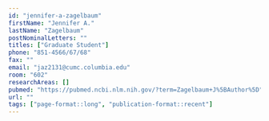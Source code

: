 ```yaml
---
id: "jennifer-a-zagelbaum"
firstName: "Jennifer A."
lastName: "Zagelbaum"
postNominalLetters: ""
titles: ["Graduate Student"]
phone: "851-4566/67/68"
fax: ""
email: "jaz2131@cumc.columbia.edu"
room: "602"
researchAreas: []
pubmed: "https://pubmed.ncbi.nlm.nih.gov/?term=Zagelbaum+J%5BAuthor%5D"
url: ""
tags: ["page-format::long", "publication-format::recent"]
---
```

